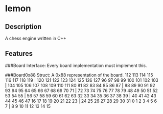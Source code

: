 lemon
=====

Description
-----------
A chess engine written in C++

Features
--------

###Board
Interface: Every board implementation must implement this.

###Board0x88
Struct: A 0x88 representation of the board.
 112 113 114 115 116 117 118 119 | 120 121 122 123 124 125 126 127
  96  97  98  99 100 101 102 103 | 104 105 106 107 108 109 110 111
  80  81  82  83  84  85  86  87 |  88  89  90  91  92  93  94  95
  64  65  66  67  68  69  70  71 |  72  73  74  75  76  77  78  79
  48  49  50  51  52  53  54  55 |  56  57  58  59  60  61  62  63
  32  33  34  35  36  37  38  39 |  40  41  42  43  44  45  46  47
  16  17  18  19  20  21  22  23 |  24  25  26  27  28  29  30  31
   0   1   2   3   4   5   6   7 |   8   9  10  11  12  13  14  15


